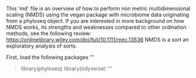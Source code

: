This 'md' file is an overview of how to perform non metric multidimensional scaling (NMDS) using the vegan package with microbiome data originating from a phyloseq object.
If you are interested in more background on how NMDS works, its strengths and weaknesses compared to other ordination methods,
see the following review: https://onlinelibrary.wiley.com/doi/full/10.1111/mec.13536
NMDS is a sort an exploratory analysis of sorts. 

First, load the following packages
'''
>library(phyloseq)
>library(tidyverse)
'''
